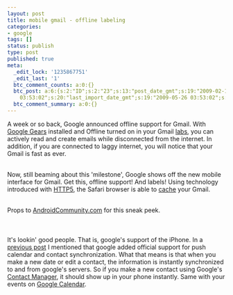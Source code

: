 ```yaml
---
layout: post
title: mobile gmail - offline labeling
categories:
- google
tags: []
status: publish
type: post
published: true
meta:
  _edit_lock: '1235867751'
  _edit_last: '1'
  btc_comment_counts: a:0:{}
  btc_post: a:6:{s:2:"ID";s:2:"23";s:13:"post_date_gmt";s:19:"2009-02-19 05:14:21";s:23:"initial_import_date_gmt";s:19:"2009-05-26
    03:53:02";s:20:"last_import_date_gmt";s:19:"2009-05-26 03:53:02";s:4:"hits";s:1:"0";s:6:"misses";s:1:"1";}
  btc_comment_summary: a:0:{}
---
```

A week or so back, Google announced offline support for Gmail.  With <a href="http://gears.google.com/">Google Gears</a> installed and Offline turned on in your Gmail <a href="https://mail.google.com/mail/#settings/labs">labs</a>, you can actively read and create emails while disconnected from the internet.  In addition, if you are connected to laggy internet, you will notice that your Gmail is fast as ever.<br /><br />

Now, still beaming about this 'milestone', Google shows off the new mobile interface for Gmail.  Get this, offline support!  And labels!  Using technology introduced with <a href="http://www.readwriteweb.com/archives/5_exciting_things_in_html_5.php">HTTP5</a>, the Safari browser is able to <a href="http://dev.w3.org/html5/spec/Overview.html#structured-client-side-storage">cache</a> your Gmail.<br /><br />

Props to <a href="http://androidcommunity.com/google-offline-gmail-webapp-video-demo-from-mwc09-20090218/">AndroidCommunity.com</a> for this sneak peek.<br /><br />
<object width="400" height="246" data="http://www.youtube.com/v/VmjxmOtNZCk&amp;hl=en&amp;fs=1" type="application/x-shockwave-flash"><param name="wmode" value="window" /><param name="allowFullScreen" value="true" /><param name="allowscriptaccess" value="always" /><param name="src" value="http://www.youtube.com/v/VmjxmOtNZCk&amp;hl=en&amp;fs=1" /><param name="allowfullscreen" value="true" /></object>
<br /><br />
It's lookin' good people.  That is, google's support of the iPhone.  In a <a href="http://blog.harrisonpowers.com/2009/02/09/iphone-google-is-official/">previous post</a> I mentioned that google added official support for push calendar and contact synchronization. What that means is that when you make a new date or edit a contact, the information is instantly synchronized to and from google's servers. So if you make a new contact using Google's <a href="http://mail.google.com/mail/contacts/ui/ContactManager">Contact Manager</a>, it should show up in your phone instantly.  Same with your events on <a href="http://www.google.com/calendar">Google Calendar</a>.
